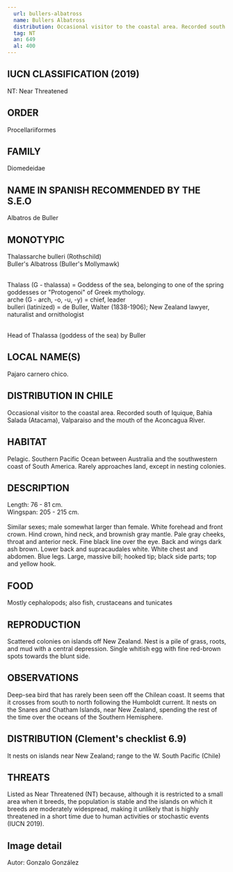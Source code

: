 ```yaml
---
  url: bullers-albatross
  name: Bullers Albatross
  distribution: Occasional visitor to the coastal area. Recorded south of Iquique, Bahia Salada (Atacama), Valparaiso and the mouth of the Aconcagua River.
  tag: NT
  an: 649
  al: 400
---
```


## IUCN CLASSIFICATION (2019)

NT: Near Threatened

## ORDER

Procellariiformes

## FAMILY

Diomedeidae

## NAME IN SPANISH RECOMMENDED BY THE S.E.O

Albatros de Buller

## MONOTYPIC

Thalassarche bulleri (Rothschild)<br>
Buller's Albatross (Buller's Mollymawk)<br><br>

Thalass (G - thalassa) = Goddess of the sea, belonging to one of the spring goddesses or "Protogenoi" of Greek mythology.<br>
arche (G - arch, -o, -u, -y) = chief, leader<br>
bulleri (latinized) = de Buller, Walter (1838-1906); New Zealand lawyer, naturalist and ornithologist<br><br>

Head of Thalassa (goddess of the sea) by Buller

## LOCAL NAME(S)

Pajaro carnero chico.

## DISTRIBUTION IN CHILE

Occasional visitor to the coastal area. Recorded south of Iquique, Bahia Salada (Atacama), Valparaiso and the mouth of the Aconcagua River.

## HABITAT

Pelagic. Southern Pacific Ocean between Australia and the southwestern coast of South America. Rarely approaches land, except in nesting colonies.

## DESCRIPTION

Length: 76 - 81 cm.<br>
Wingspan: 205 - 215 cm.<br><br>
Similar sexes; male somewhat larger than female. White forehead and front crown. Hind crown, hind neck, and brownish gray mantle. Pale gray cheeks, throat and anterior neck. Fine black line over the eye. Back and wings dark ash brown. Lower back and supracaudales white. White chest and abdomen. Blue legs. Large, massive bill; hooked tip; black side parts; top and yellow hook.

## FOOD

Mostly cephalopods; also fish, crustaceans and tunicates

## REPRODUCTION

Scattered colonies on islands off New Zealand. Nest is a pile of grass, roots, and mud with a central depression. Single whitish egg with fine red-brown spots towards the blunt side.

## OBSERVATIONS

Deep-sea bird that has rarely been seen off the Chilean coast. It seems that it crosses from south to north following the Humboldt current. It nests on the Snares and Chatham Islands, near New Zealand, spending the rest of the time over the oceans of the Southern Hemisphere.

## DISTRIBUTION (Clement's checklist 6.9)

It nests on islands near New Zealand; range to the W. South Pacific (Chile)

## THREATS

Listed as Near Threatened (NT) because, although it is restricted to a small area when it breeds, the population is stable and the islands on which it breeds are moderately widespread, making it unlikely that is highly threatened in a short time due to human activities or stochastic events (IUCN 2019).

## Image detail

Autor: Gonzalo González
